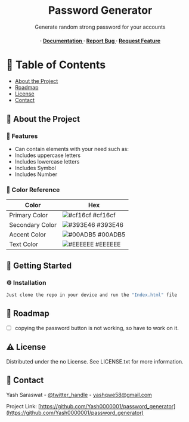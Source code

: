 <div align='center'>

<h1>Password Generator</h1>
<p>Generate random strong password for your accounts</p>

<h4> <span> · </span> <a href="https://github.com/Yash0000001/password_generator/blob/master/README.md"> Documentation </a> <span> · </span> <a href="https://github.com/Yash0000001/password_generator/issues"> Report Bug </a> <span> · </span> <a href="https://github.com/Yash0000001/password_generator/issues"> Request Feature </a> </h4>


</div>

# :notebook_with_decorative_cover: Table of Contents

- [About the Project](#star2-about-the-project)
- [Roadmap](#compass-roadmap)
- [License](#warning-license)
- [Contact](#handshake-contact)


## :star2: About the Project

### :dart: Features
- Can contain elements with your need such as:
- Includes uppercase letters
- Includes lowercase letters
- Includes Symbol
- Includes Number


### :art: Color Reference
| Color | Hex |
| --------------- | ---------------------------------------------------------------- |
| Primary Color | ![#cf16cf](https://via.placeholder.com/10/cf16cf?text=+) #cf16cf |
| Secondary Color | ![#393E46](https://via.placeholder.com/10/393E46?text=+) #393E46 |
| Accent Color | ![#00ADB5](https://via.placeholder.com/10/00ADB5?text=+) #00ADB5 |
| Text Color | ![#EEEEEE](https://via.placeholder.com/10/EEEEEE?text=+) #EEEEEE |

## :toolbox: Getting Started

### :gear: Installation


```bash
Just clone the repo in your device and run the "Index.html" file
```


## :compass: Roadmap

* [ ] copying the password button is not working, so have to work on it.


## :warning: License

Distributed under the no License. See LICENSE.txt for more information.

## :handshake: Contact

Yash Saraswat - [@twitter_handle](https://twitter.com/YashSar62423462) - yashqwe58@gmail.com

Project Link: [https://github.com/Yash0000001/password_generator](https://github.com/Yash0000001/password_generator)
